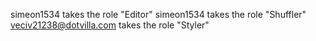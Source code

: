 simeon1534 takes the role "Editor"
simeon1534 takes the role "Shuffler"
veciv21238@dotvilla.com takes the role "Styler"
